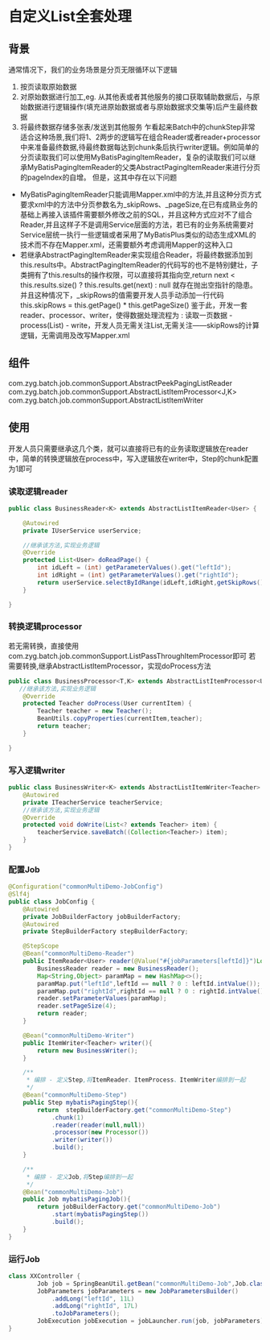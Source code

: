 # 自定义List全套处理
## 背景
通常情况下，我们的业务场景是分页无限循环以下逻辑
1. 按页读取原始数据
2. 对原始数据进行加工,eg. 从其他表或者其他服务的接口获取辅助数据后，与原始数据进行逻辑操作(填充进原始数据或者与原始数据求交集等)后产生最终数据
3. 将最终数据存储多张表/发送到其他服务
乍看起来Batch中的chunkStep非常适合这种场景,我们将1、2两步的逻辑写在组合Reader或者reader+processor中来准备最终数据,待最终数据每达到chunk条后执行writer逻辑。例如简单的分页读取我们可以使用MyBatisPagingItemReader，复杂的读取我们可以继承MyBatisPagingItemReader的父类AbstractPagingItemReader来进行分页的pageIndex的自增。
但是，这其中存在以下问题
* MyBatisPagingItemReader只能调用Mapper.xml中的方法,并且这种分页方式要求xml中的方法中分页参数名为_skipRows、_pageSize,在已有成熟业务的基础上再接入该插件需要额外修改之前的SQL，并且这种方式应对不了组合Reader,并且这样子不是调用Service层面的方法，若已有的业务系统需要对Service层统一执行一些逻辑或者采用了MyBatisPlus类似的动态生成XML的技术而不存在Mapper.xml，还需要额外考虑调用Mapper的这种入口
* 若继承AbstractPagingItemReader来实现组合Reader，将最终数据添加到this.results中。AbstractPagingItemReader的代码写的也不是特别健壮，子类拥有了this.results的操作权限，可以直接将其指向空,return next < this.results.size() ? this.results.get(next) : null 就存在抛出空指针的隐患。并且这种情况下，_skipRows的值需要开发人员手动添加一行代码 this.skipRows = this.getPage() * this.getPageSize()
鉴于此，开发一套reader、processor、writer，使得数据处理流程为 : 读取一页数据 - process(List) - write，开发人员无需关注List<T>,无需关注——skipRows的计算逻辑，无需调用及改写Mapper.xml

## 组件
com.zyg.batch.job.commonSupport.AbstractPeekPagingListReader<K>
com.zyg.batch.job.commonSupport.AbstractListItemProcessor<J,K>
com.zyg.batch.job.commonSupport.AbstractListItemWriter<K>

## 使用
开发人员只需要继承这几个类，就可以直接将已有的业务读取逻辑放在reader中，简单的转换逻辑放在process中，写入逻辑放在writer中，Step的chunk配置为1即可
### 读取逻辑reader
```java
public class BusinessReader<K> extends AbstractListItemReader<User> {

    @Autowired
    private IUserService userService;

    //继承该方法,实现业务逻辑
    @Override
    protected List<User> doReadPage() {
        int idLeft = (int) getParameterValues().get("leftId");
        int idRight = (int) getParameterValues().get("rightId");
        return userService.selectByIdRange(idLeft,idRight,getSkipRows(),getPageSize());
    }

}
```

### 转换逻辑processor
若无需转换，直接使用com.zyg.batch.job.commonSupport.ListPassThroughItemProcessor即可
若需要转换,继承AbstractListItemProcessor，实现doProcess方法
```java
public class BusinessProcessor<T,K> extends AbstractListItemProcessor<User, Teacher> {
   //继承该方法,实现业务逻辑
    @Override
    protected Teacher doProcess(User currentItem) {
        Teacher teacher = new Teacher();
        BeanUtils.copyProperties(currentItem,teacher);
        return teacher;
    }

}
```
### 写入逻辑writer
```java
public class BusinessWriter<K> extends AbstractListItemWriter<Teacher> {
    @Autowired
    private ITeacherService teacherService;
    //继承该方法,实现业务逻辑
    @Override
    protected void doWrite(List<? extends Teacher> item) {
        teacherService.saveBatch((Collection<Teacher>) item);
    }
}
```
### 配置Job
```java
@Configuration("commonMultiDemo-JobConfig")
@Slf4j
public class JobConfig {
    @Autowired
    private JobBuilderFactory jobBuilderFactory;
    @Autowired
    private StepBuilderFactory stepBuilderFactory;

    @StepScope
    @Bean("commonMultiDemo-Reader")
    public ItemReader<User> reader(@Value("#{jobParameters[leftId]}")Long leftId,@Value("#{jobParameters[rightId]}")Long rightId){
        BusinessReader reader = new BusinessReader();
        Map<String,Object> paramMap = new HashMap<>();
        paramMap.put("leftId",leftId == null ? 0 : leftId.intValue());
        paramMap.put("rightId",rightId == null ? 0 : rightId.intValue());
        reader.setParameterValues(paramMap);
        reader.setPageSize(4);
        return reader;
    }

    @Bean("commonMultiDemo-Writer")
    public ItemWriter<Teacher> writer(){
        return new BusinessWriter();
    }

    /**
     * 编排 - 定义Step,将ItemReader、ItemProcess、ItemWriter编排到一起
     */
    @Bean("commonMultiDemo-Step")
    public Step mybatisPagingStep(){
        return  stepBuilderFactory.get("commonMultiDemo-Step")
            .chunk(1)
            .reader(reader(null,null))
            .processor(new Processor())
            .writer(writer())
            .build();
    }

    /**
     * 编排 - 定义Job,将Step编排到一起
     */
    @Bean("commonMultiDemo-Job")
    public Job mybatisPagingJob(){
        return jobBuilderFactory.get("commonMultiDemo-Job")
            .start(mybatisPagingStep())
            .build();
    }
}
```

### 运行Job
```java
class XXController {
        Job job = SpringBeanUtil.getBean("commonMultiDemo-Job",Job.class);
        JobParameters jobParameters = new JobParametersBuilder()
            .addLong("leftId", 11L)
            .addLong("rightId", 17L)
            .toJobParameters();
        JobExecution jobExecution = jobLauncher.run(job, jobParameters);
}
```
